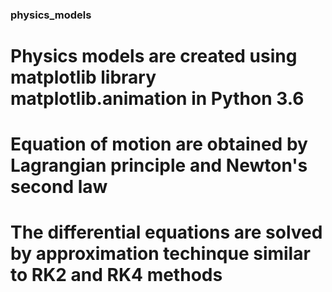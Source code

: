 ### physics_models
# Physics models are created using matplotlib library matplotlib.animation in Python 3.6
# Equation of motion are obtained by Lagrangian principle and Newton's second law
# The differential equations are solved by approximation techinque similar to RK2 and RK4 methods



